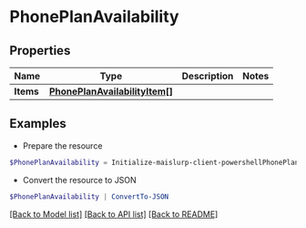 # PhonePlanAvailability
## Properties

Name | Type | Description | Notes
------------ | ------------- | ------------- | -------------
**Items** | [**PhonePlanAvailabilityItem[]**](PhonePlanAvailabilityItem) |  | 

## Examples

- Prepare the resource
```powershell
$PhonePlanAvailability = Initialize-maislurp-client-powershellPhonePlanAvailability  -Items null
```

- Convert the resource to JSON
```powershell
$PhonePlanAvailability | ConvertTo-JSON
```

[[Back to Model list]](../README#documentation-for-models) [[Back to API list]](../README#documentation-for-api-endpoints) [[Back to README]](../README)

